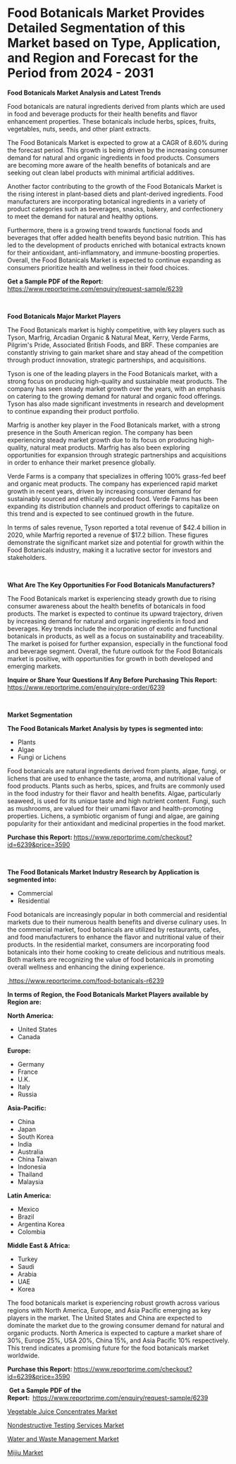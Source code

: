 <p><h1>Food Botanicals Market Provides Detailed Segmentation of this Market based on Type, Application, and Region and Forecast for the Period from 2024 - 2031</h1></p><p><strong>Food Botanicals Market Analysis and Latest Trends</strong></p>
<p><p>Food botanicals are natural ingredients derived from plants which are used in food and beverage products for their health benefits and flavor enhancement properties. These botanicals include herbs, spices, fruits, vegetables, nuts, seeds, and other plant extracts.</p><p>The Food Botanicals Market is expected to grow at a CAGR of 8.60% during the forecast period. This growth is being driven by the increasing consumer demand for natural and organic ingredients in food products. Consumers are becoming more aware of the health benefits of botanicals and are seeking out clean label products with minimal artificial additives.</p><p>Another factor contributing to the growth of the Food Botanicals Market is the rising interest in plant-based diets and plant-derived ingredients. Food manufacturers are incorporating botanical ingredients in a variety of product categories such as beverages, snacks, bakery, and confectionery to meet the demand for natural and healthy options.</p><p>Furthermore, there is a growing trend towards functional foods and beverages that offer added health benefits beyond basic nutrition. This has led to the development of products enriched with botanical extracts known for their antioxidant, anti-inflammatory, and immune-boosting properties. Overall, the Food Botanicals Market is expected to continue expanding as consumers prioritize health and wellness in their food choices.</p></p>
<p><strong>Get a Sample PDF of the Report:&nbsp;</strong> <a href="https://www.reportprime.com/enquiry/request-sample/6239">https://www.reportprime.com/enquiry/request-sample/6239</a></p>
<p>&nbsp;</p>
<p><strong>Food Botanicals Major Market Players</strong></p>
<p><p>The Food Botanicals market is highly competitive, with key players such as Tyson, Marfrig, Arcadian Organic & Natural Meat, Kerry, Verde Farms, Pilgrim's Pride, Associated British Foods, and BRF. These companies are constantly striving to gain market share and stay ahead of the competition through product innovation, strategic partnerships, and acquisitions.</p><p>Tyson is one of the leading players in the Food Botanicals market, with a strong focus on producing high-quality and sustainable meat products. The company has seen steady market growth over the years, with an emphasis on catering to the growing demand for natural and organic food offerings. Tyson has also made significant investments in research and development to continue expanding their product portfolio.</p><p>Marfrig is another key player in the Food Botanicals market, with a strong presence in the South American region. The company has been experiencing steady market growth due to its focus on producing high-quality, natural meat products. Marfrig has also been exploring opportunities for expansion through strategic partnerships and acquisitions in order to enhance their market presence globally.</p><p>Verde Farms is a company that specializes in offering 100% grass-fed beef and organic meat products. The company has experienced rapid market growth in recent years, driven by increasing consumer demand for sustainably sourced and ethically produced food. Verde Farms has been expanding its distribution channels and product offerings to capitalize on this trend and is expected to see continued growth in the future.</p><p>In terms of sales revenue, Tyson reported a total revenue of $42.4 billion in 2020, while Marfrig reported a revenue of $17.2 billion. These figures demonstrate the significant market size and potential for growth within the Food Botanicals industry, making it a lucrative sector for investors and stakeholders.</p></p>
<p>&nbsp;</p>
<p><strong>What Are The Key Opportunities For Food Botanicals Manufacturers?</strong></p>
<p><p>The Food Botanicals market is experiencing steady growth due to rising consumer awareness about the health benefits of botanicals in food products. The market is expected to continue its upward trajectory, driven by increasing demand for natural and organic ingredients in food and beverages. Key trends include the incorporation of exotic and functional botanicals in products, as well as a focus on sustainability and traceability. The market is poised for further expansion, especially in the functional food and beverage segment. Overall, the future outlook for the Food Botanicals market is positive, with opportunities for growth in both developed and emerging markets.</p></p>
<p><strong>Inquire or Share Your Questions If Any Before Purchasing This Report:</strong> <a href="https://www.reportprime.com/enquiry/pre-order/6239">https://www.reportprime.com/enquiry/pre-order/6239</a></p>
<p>&nbsp;</p>
<p><strong>Market Segmentation</strong></p>
<p><strong>The Food Botanicals Market Analysis by types is segmented into:</strong></p>
<p><ul><li>Plants</li><li>Algae</li><li>Fungi or Lichens</li></ul></p>
<p><p>Food botanicals are natural ingredients derived from plants, algae, fungi, or lichens that are used to enhance the taste, aroma, and nutritional value of food products. Plants such as herbs, spices, and fruits are commonly used in the food industry for their flavor and health benefits. Algae, particularly seaweed, is used for its unique taste and high nutrient content. Fungi, such as mushrooms, are valued for their umami flavor and health-promoting properties. Lichens, a symbiotic organism of fungi and algae, are gaining popularity for their antioxidant and medicinal properties in the food market.</p></p>
<p><strong>Purchase this Report:&nbsp;</strong><a href="https://www.reportprime.com/checkout?id=6239&price=3590">https://www.reportprime.com/checkout?id=6239&price=3590</a></p>
<p>&nbsp;</p>
<p><strong>The Food Botanicals Market Industry Research by Application is segmented into:</strong></p>
<p><ul><li>Commercial</li><li>Residential</li></ul></p>
<p><p>Food botanicals are increasingly popular in both commercial and residential markets due to their numerous health benefits and diverse culinary uses. In the commercial market, food botanicals are utilized by restaurants, cafes, and food manufacturers to enhance the flavor and nutritional value of their products. In the residential market, consumers are incorporating food botanicals into their home cooking to create delicious and nutritious meals. Both markets are recognizing the value of food botanicals in promoting overall wellness and enhancing the dining experience.</p></p>
<p><a href="https://www.reportprime.com/food-botanicals-r6239">&nbsp;https://www.reportprime.com/food-botanicals-r6239</a></p>
<p><strong>In terms of Region, the Food Botanicals Market Players available by Region are:</strong></p>
<p>
    <p> <strong> North America: </strong>
        <ul>
            <li>United States</li>
            <li>Canada</li>
        </ul>
        </p> 
    <p> <strong> Europe: </strong>
        <ul>
            <li>Germany</li>
            <li>France</li>
            <li>U.K.</li>
            <li>Italy</li>
            <li>Russia</li>
        </ul>
        </p> 
    <p> <strong> Asia-Pacific: </strong>
        <ul>
            <li>China</li>
            <li>Japan</li>
            <li>South Korea</li>
            <li>India</li>
            <li>Australia</li>
            <li>China Taiwan</li>
            <li>Indonesia</li>
            <li>Thailand</li>
            <li>Malaysia</li>
        </ul>
        </p> 
    <p> <strong> Latin America: </strong>
        <ul>
            <li>Mexico</li>
            <li>Brazil</li>
            <li>Argentina Korea</li>
            <li>Colombia</li>
        </ul>
        </p> 
    <p> <strong> Middle East & Africa: </strong>
        <ul>
            <li>Turkey</li>
            <li>Saudi</li>
            <li>Arabia</li>
            <li>UAE</li>
            <li>Korea</li>
        </ul>
    </p>
    </p>
<p><p>The food botanicals market is experiencing robust growth across various regions with North America, Europe, and Asia Pacific emerging as key players in the market. The United States and China are expected to dominate the market due to the growing consumer demand for natural and organic products. North America is expected to capture a market share of 30%, Europe 25%, USA 20%, China 15%, and Asia Pacific 10% respectively. This trend indicates a promising future for the food botanicals market worldwide.</p></p>
<p><strong>Purchase this Report: </strong><a href="https://www.reportprime.com/checkout?id=6239&price=3590">https://www.reportprime.com/checkout?id=6239&price=3590</a></p>
<p>&nbsp;<strong>Get a Sample PDF of the Report:&nbsp;&nbsp;</strong><a href="https://www.reportprime.com/enquiry/request-sample/6239">https://www.reportprime.com/enquiry/request-sample/6239</a></p>
<p><strong></strong></p>
<p><p><a href="https://github.com/mauripalmi/Market-Research-Report-List-4/blob/main/vegetable-juice-concentrates-market.md">Vegetable Juice Concentrates Market</a></p><p><a href="https://issuu.com/reportprime-2/docs/nondestructive-testing-services-market-size-2030.p">Nondestructive Testing Services Market</a></p><p><a href="https://issuu.com/reportprime-2/docs/water-and-waste-management-market-size-2030.pptx">Water and Waste Management Market</a></p><p><a href="https://github.com/gulaimolin/Market-Research-Report-List-5/blob/main/mijiu-market.md">Mijiu Market</a></p></p>